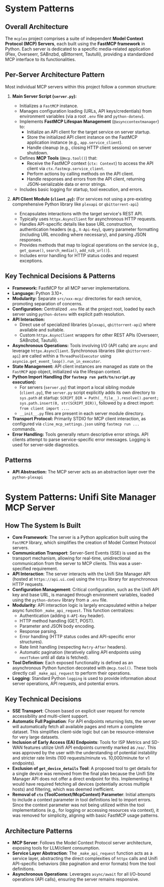 # System Patterns

## Overall Architecture

The `mcplex` project comprises a suite of independent **Model Context Protocol (MCP) Servers**, each built using the **FastMCP framework** in Python. Each server is dedicated to a specific media-related application (Plex, Overseerr, SABnzbd, qBittorrent, Tautulli), providing a standardized MCP interface to its functionalities.

## Per-Server Architecture Pattern

Most individual MCP servers within this project follow a common structure:

1.  **Main Server Script (`server.py`):**
    *   Initializes a `FastMCP` instance.
    *   Manages configuration loading (URLs, API keys/credentials) from environment variables (via a root `.env` file and `python-dotenv`).
    *   Implements **FastMCP Lifespan Management** (`@asynccontextmanager`) to:
        *   Initialize an API client for the target service on server startup.
        *   Store the initialized API client instance on the FastMCP application instance (e.g., `app.service_client`).
        *   Handle cleanup (e.g., closing HTTP client sessions) on server shutdown.
    *   Defines **MCP Tools** (`@mcp.tool()`) that:
        *   Receive the FastMCP context (`ctx: Context`) to access the API client via `ctx.fastmcp.service_client`.
        *   Perform actions by calling methods on the API client.
        *   Handle responses and errors from the API client, returning JSON-serializable data or error strings.
    *   Includes basic logging for startup, tool execution, and errors.

2.  **API Client Module (`client.py`):** (For services not using a pre-existing comprehensive Python library like `plexapi` or `qbittorrent-api`)
    *   Encapsulates interactions with the target service's REST API.
    *   Typically uses `httpx.AsyncClient` for asynchronous HTTP requests.
    *   Handles API-specific details like base URL construction, authentication headers (e.g., `X-Api-Key`), query parameter formatting (including URL encoding where necessary), and parsing JSON responses.
    *   Provides methods that map to logical operations on the service (e.g., `get_queue()`, `search_media()`, `add_nzb_url()`).
    *   Includes error handling for HTTP status codes and request exceptions.

## Key Technical Decisions & Patterns

*   **Framework:** FastMCP for all MCP server implementations.
*   **Language:** Python 3.10+.
*   **Modularity:** Separate `src/xxx-mcp/` directories for each service, promoting separation of concerns.
*   **Configuration:** Centralized `.env` file at the project root, loaded by each server using `python-dotenv` with explicit path resolution.
*   **API Interaction:**
    *   Direct use of specialized libraries (`plexapi`, `qbittorrent-api`) where available and suitable.
    *   Custom `httpx.AsyncClient` wrappers for other REST APIs (Overseerr, SABnzbd, Tautulli).
*   **Asynchronous Operations:** Tools involving I/O (API calls) are `async` and leverage `httpx.AsyncClient`. Synchronous libraries (like `qbittorrent-api`) are called within a `ThreadPoolExecutor` using `asyncio.get_event_loop().run_in_executor`.
*   **State Management:** API client instances are managed as state on the `FastMCP` app object, initialized via the lifespan context.
*   **Python Import Handling (for `fastmcp run path/to/script.py` execution):**
    *   For servers (`server.py`) that import a local sibling module (`client.py`), the `server.py` script explicitly adds its own directory to `sys.path` at startup: `SCRIPT_DIR = Path(__file__).resolve().parent; sys.path.insert(0, str(SCRIPT_DIR))`, followed by a direct import: `from client import ...`.
    *   `__init__.py` files are present in each server module directory.
*   **Transport Protocol:** Primarily STDIO for MCP client interaction, as configured via `cline_mcp_settings.json` using `fastmcp run ...` commands.
*   **Error Handling:** Tools generally return descriptive error strings. API clients attempt to parse service-specific error messages. Logging is used for server-side diagnostics.

## Patterns

*   **API Abstraction:** The MCP server acts as an abstraction layer over the `python-plexapi`

# System Patterns: Unifi Site Manager MCP Server

## How The System Is Built
- **Core Framework**: The server is a Python application built using the `FastMCP` library, which simplifies the creation of Model Context Protocol servers.
- **Communication Transport**: Server-Sent Events (SSE) is used as the transport mechanism, allowing for real-time, unidirectional communication from the server to MCP clients. This was a user-specified requirement.
- **API Interaction**: The server interacts with the Unifi Site Manager API (hosted at `https://api.ui.com`) using the `httpx` library for asynchronous HTTP requests.
- **Configuration Management**: Critical configuration, such as the Unifi API key and base URL, is managed through environment variables, loaded using the `python-dotenv` library from a `.env` file.
- **Modularity**: API interaction logic is largely encapsulated within a helper async function `_make_api_request`. This function centralizes:
    - Authentication (adding `X-API-Key` header).
    - HTTP method handling (GET, POST).
    - Parameter and JSON body encoding.
    - Response parsing.
    - Error handling (HTTP status codes and API-specific error structures).
    - Rate limit handling (respecting `Retry-After` headers).
    - Automatic pagination (iteratively calling API endpoints using `nextToken` until all data is fetched).
- **Tool Definition**: Each exposed functionality is defined as an asynchronous Python function decorated with `@mcp.tool()`. These tools directly call `_make_api_request` to perform their operations.
- **Logging**: Standard Python `logging` is used to provide information about server operations, API requests, and potential errors.

## Key Technical Decisions
- **SSE Transport**: Chosen based on explicit user request for remote accessibility and multi-client support.
- **Automatic Full Pagination**: For API endpoints returning lists, the server will automatically fetch all available pages and return a complete dataset. This simplifies client-side logic but can be resource-intensive for very large datasets.
- **Inclusion of Early Access (EA) Endpoints**: Tools for ISP Metrics and SD-WAN features utilize Unifi API endpoints currently marked as `/ea/`. This was approved by the user with the understanding of potential instability and stricter rate limits (100 requests/minute vs. 10,000/minute for v1 endpoints).
- **Exclusion of `get_device_details` Tool**: A proposed tool to get details for a single device was removed from the final plan because the Unifi Site Manager API does not offer a direct endpoint for this. Implementing it would have required fetching all devices (potentially across multiple hosts) and filtering, which was deemed inefficient.
- **Removal of `ctx` (ToolContext/McpContext) Parameter**: Initial attempts to include a context parameter in tool definitions led to import errors. Since the context parameter was not being utilized within the tool implementations (e.g., for logging or accessing resources via context), it was removed for simplicity, aligning with basic FastMCP usage patterns.

## Architecture Patterns
- **MCP Server**: Follows the Model Context Protocol server architecture, exposing tools for LLM/client consumption.
- **Service Layer Abstraction**: The `_make_api_request` function acts as a service layer, abstracting the direct complexities of `httpx` calls and Unifi API-specific behaviors (like pagination and error formats) from the tool definitions.
- **Asynchronous Operations**: Leverages `async/await` for all I/O-bound operations (API calls), ensuring the server remains responsive.
